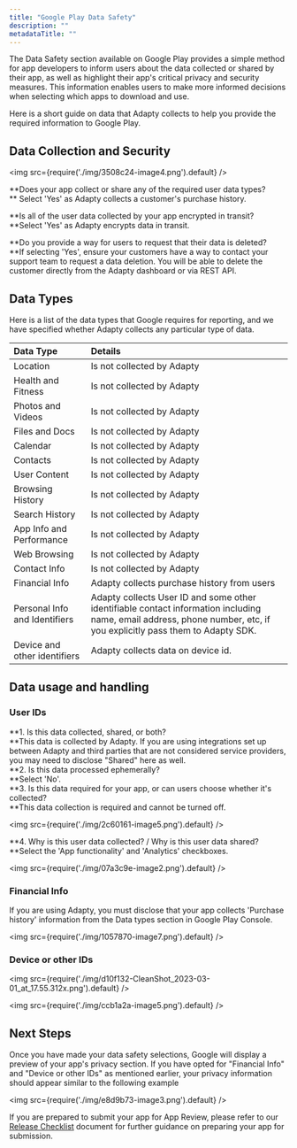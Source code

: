 ```yaml
---
title: "Google Play Data Safety"
description: ""
metadataTitle: ""
---
```


The Data Safety section available on Google Play provides a simple method for app developers to inform users about the data collected or shared by their app, as well as highlight their app's critical privacy and security measures. This information enables users to make more informed decisions when selecting which apps to download and use.

Here is a short guide on data that Adapty collects to help you provide the required information to Google Play.

## Data Collection and Security


<img
  src={require('./img/3508c24-image4.png').default}
/>





**Does your app collect or share any of the required user data types?  
** Select 'Yes' as Adapty collects a customer's purchase history.

**Is all of the user data collected by your app encrypted in transit?  
**Select 'Yes' as  Adapty encrypts data in transit.

**Do you provide a way for users to request that their data is deleted?  
**If selecting 'Yes', ensure your customers have a way to contact your support team to request a data deletion. You will be able to delete the customer directly from the Adapty dashboard or via REST API.

## Data Types

Here is a list of the data types that Google requires for reporting, and we have specified whether Adapty collects any particular type of data.

| Data Type                     | Details                                                                                                                                                              |
| :---------------------------- | :------------------------------------------------------------------------------------------------------------------------------------------------------------------- |
| Location                      | Is not collected by Adapty                                                                                                                                           |
| Health and Fitness            | Is not collected by Adapty                                                                                                                                           |
| Photos and Videos             | Is not collected by Adapty                                                                                                                                           |
| Files and Docs                | Is not collected by Adapty                                                                                                                                           |
| Calendar                      | Is not collected by Adapty                                                                                                                                           |
| Contacts                      | Is not collected by Adapty                                                                                                                                           |
| User Content                  | Is not collected by Adapty                                                                                                                                           |
| Browsing History              | Is not collected by Adapty                                                                                                                                           |
| Search History                | Is not collected by Adapty                                                                                                                                           |
| App Info and Performance      | Is not collected by Adapty                                                                                                                                           |
| Web Browsing                  | Is not collected by Adapty                                                                                                                                           |
| Contact Info                  | Is not collected by Adapty                                                                                                                                           |
| Financial Info                | Adapty collects purchase history from users                                                                                                                          |
| Personal Info and Identifiers | Adapty collects User ID and some other identifiable contact information including name, email address, phone number, etc, if you explicitly pass them to Adapty SDK. |
| Device and other identifiers  | Adapty collects data on device id.                                                                                                                                   |

## Data usage and handling

### User IDs

**1. Is this data collected, shared, or both?  
**This data is collected by Adapty. If you are using integrations set up between Adapty and third parties that are not considered service providers, you may need to disclose "Shared" here as well.  
**2. Is this data processed ephemerally?  
**Select 'No'.  
**3. Is this data required for your app, or can users choose whether it's collected?  
**This data collection is required and cannot be turned off.


<img
  src={require('./img/2c60161-image5.png').default}
/>





**4. Why is this user data collected? / Why is this user data shared?  
**Select the 'App functionality' and 'Analytics' checkboxes.


<img
  src={require('./img/07a3c9e-image2.png').default}
/>





### Financial Info

If you are using Adapty, you must disclose that your app collects 'Purchase history' information from the Data types section in Google Play Console. 


<img
  src={require('./img/1057870-image7.png').default}
/>





### Device or other IDs


<img
  src={require('./img/d10f132-CleanShot_2023-03-01_at_17.55.312x.png').default}
/>






<img
  src={require('./img/ccb1a2a-image5.png').default}
/>





## Next Steps

Once you have made your data safety selections, Google will display a preview of your app's privacy section. If you have opted for "Financial Info" and "Device or other IDs" as mentioned earlier, your privacy information should appear similar to the following example


<img
  src={require('./img/e8d9b73-image3.png').default}
/>





If you are prepared to submit your app for App Review, please refer to our [Release Checklist](https://docs.adapty.io/docs/release-checklist) document for further guidance on preparing your app for submission.